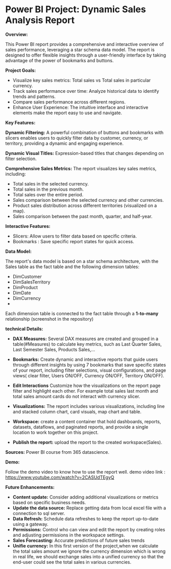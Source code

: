 # Power BI Project: Dynamic Sales Analysis Report

**Overview:**


This Power BI report provides a comprehensive and interactive overview of sales performance, leveraging a star schema data model. The report is designed to offer flexible insights through a user-friendly interface by taking advantage of the power of bookmarks and buttons.

**Project Goals:** 

- Visualize key sales metrics: Total sales vs Total sales in particular currency.
- Track sales performance over time: Analyze historical data to identify trends and patterns.
- Compare sales performance across different regions.
- Enhance User Experience: The intuitive interface and interactive elements make the report easy to use and navigate.


**Key Features:**


**Dynamic Filtering:** A powerful combination of buttons and bookmarks with slicers enables users to quickly filter data by customer, currency, or territory, providing a dynamic and engaging experience.

**Dynamic Visual Titles:** Expression-based titles that changes depending on filter selection.

**Comprehensive Sales Metrics:** The report visualizes key sales metrics, including: 

- Total sales in the selected currency.
- Total sales in the previous month.
- Total sales over the entire period.
- Sales comparison between the selected currency and other currencies.
- Product sales distribution across different territories (visualized on a map).
- Sales comparison between the past month, quarter, and half-year.

  
**Interactive Features:**

 - Slicers: Allow users to filter data based on specific criteria.
 - Bookmarks : Save specific report states for quick access.

**Data Model:** 

The report's data model is based on a star schema architecture, with the Sales table as the fact table and the following dimension tables:

- DimCustomer
- DimSalesTerritory
- DimProduct
- DimDate
- DimCurrency
- 
Each dimension table is connected to the fact table through a **1-to-many** relationship (screenshot in the repository)

**technical Details:**

- **DAX Measures:**  Several DAX measures are created and grouped in a table(#Measures) to calculate key metrics, such as Last Quarter Sales, Last Semester Sales, Products Sales,...

- **Bookmarks:** Create dynamic and interactive reports that guide users through different insights by using 7 bookmarks that save specific states of your report, including filter selections, visual configurations, and page views( clear filter, Users ON/OFF, Currency ON/OFF, Territory ON/OFF).
  
- **Edit Interactions**  Customize how the visualizations on the report page filter and highlight each other. For example total sales last month and total sales amount cards do not interact with currency slicer.
  
- **Visualizations:**  The report includes various visualizations, including line and stacked column chart, card visuals, map chart and table.
  
- **Workspace:** create a content container that hold dashboards, reports, datasets, dataflows, and paginated reports, and provide a single location to work together on this project.

- **Publish the report:** upload the report to the created workspace(Sales).

**Sources:** Power BI course from 365 datascience.

**Demo:** 

Follow the demo video to know how to use the report well. demo video link :  https://www.youtube.com/watch?v=2CASUdTEgyQ

**Future Enhancements:**

- **Content update:** Consider adding additional visualizations or metrics based on specific business needs.
- **Update the data source:**  Replace getting data from local excel file with a connection to sql server.
- **Data Refresh:** Schedule data refreshes to keep the report up-to-date using a gateway.
- **Permissions:**  Control who can view and edit the report by creating roles and adjusting permissions in the workspace settings.
- **Sales Forecasting:** Accurate predictions of future sales trends
- **Unifie currency:** In this first version of the project,when we calculate the total sales amount we ignore the currency dimension which is wrong in real life, we should exchange sales into a unified currency so that the end-user could see the total sales in various currencies. 

